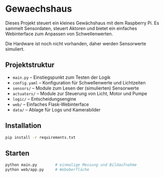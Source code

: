 # Gewaechshaus

Dieses Projekt steuert ein kleines Gewächshaus mit dem Raspberry Pi. Es sammelt Sensordaten,
steuert Aktoren und bietet ein einfaches Webinterface zum Anpassen von Schwellenwerten.

Die Hardware ist noch nicht vorhanden, daher werden Sensorwerte simuliert.

## Projektstruktur

- `main.py` – Einstiegspunkt zum Testen der Logik
- `config.yaml` – Konfiguration für Schwellenwerte und Lichtzeiten
- `sensors/` – Module zum Lesen der (simulierten) Sensorwerte
- `actuators/` – Module zur Steuerung von Licht, Motor und Pumpe
- `logic/` – Entscheidungsengine
- `web/` – Einfaches Flask-Webinterface
- `data/` – Ablage für Logs und Kamerabilder

## Installation

```bash
pip install -r requirements.txt
```

## Starten

```bash
python main.py        # einmalige Messung und Bildaufnahme
python web/app.py     # Weboberfläche
```
